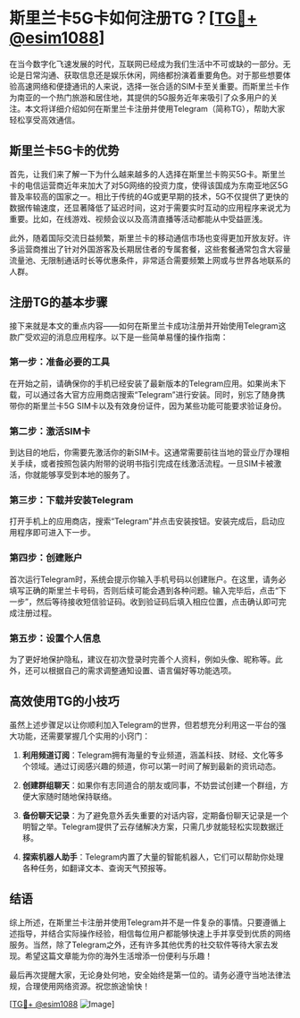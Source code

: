 # 斯里兰卡5G卡如何注册TG？[[TG💪+ @esim1088](https://t.me/s/esim1088)]

在当今数字化飞速发展的时代，互联网已经成为我们生活中不可或缺的一部分。无论是日常沟通、获取信息还是娱乐休闲，网络都扮演着重要角色。对于那些想要体验高速网络和便捷通讯的人来说，选择一张合适的SIM卡至关重要。而斯里兰卡作为南亚的一个热门旅游和居住地，其提供的5G服务近年来吸引了众多用户的关注。本文将详细介绍如何在斯里兰卡注册并使用Telegram（简称TG），帮助大家轻松享受高效通信。

## 斯里兰卡5G卡的优势

首先，让我们来了解一下为什么越来越多的人选择在斯里兰卡购买5G卡。斯里兰卡的电信运营商近年来加大了对5G网络的投资力度，使得该国成为东南亚地区5G普及率较高的国家之一。相比于传统的4G或更早期的技术，5G不仅提供了更快的数据传输速度，还显著降低了延迟时间，这对于需要实时互动的应用程序来说尤为重要。比如，在线游戏、视频会议以及高清直播等活动都能从中受益匪浅。

此外，随着国际交流日益频繁，斯里兰卡的移动通信市场也变得更加开放友好。许多运营商推出了针对外国游客及长期居住者的专属套餐，这些套餐通常包含大容量流量池、无限制通话时长等优惠条件，非常适合需要频繁上网或与世界各地联系的人群。

## 注册TG的基本步骤

接下来就是本文的重点内容——如何在斯里兰卡成功注册并开始使用Telegram这款广受欢迎的消息应用程序。以下是一些简单易懂的操作指南：

### 第一步：准备必要的工具

在开始之前，请确保你的手机已经安装了最新版本的Telegram应用。如果尚未下载，可以通过各大官方应用商店搜索“Telegram”进行安装。同时，别忘了随身携带你的斯里兰卡5G SIM卡以及有效身份证件，因为某些功能可能要求验证身份。

### 第二步：激活SIM卡

到达目的地后，你需要先激活你的新SIM卡。这通常需要前往当地的营业厅办理相关手续，或者按照包装内附带的说明书指引完成在线激活流程。一旦SIM卡被激活，你就能够享受到本地的服务了。

### 第三步：下载并安装Telegram

打开手机上的应用商店，搜索“Telegram”并点击安装按钮。安装完成后，启动应用程序即可进入下一步。

### 第四步：创建账户

首次运行Telegram时，系统会提示你输入手机号码以创建账户。在这里，请务必填写正确的斯里兰卡号码，否则后续可能会遇到各种问题。输入完毕后，点击“下一步”，然后等待接收短信验证码。收到验证码后填入相应位置，点击确认即可完成注册过程。

### 第五步：设置个人信息

为了更好地保护隐私，建议在初次登录时完善个人资料，例如头像、昵称等。此外，还可以根据自己的需求调整通知设置、语言偏好等功能选项。

## 高效使用TG的小技巧

虽然上述步骤足以让你顺利加入Telegram的世界，但若想充分利用这一平台的强大功能，还需要掌握几个实用的小窍门：

1. **利用频道订阅**：Telegram拥有海量的专业频道，涵盖科技、财经、文化等多个领域。通过订阅感兴趣的频道，你可以第一时间了解到最新的资讯动态。
   
2. **创建群组聊天**：如果你有志同道合的朋友或同事，不妨尝试创建一个群组，方便大家随时随地保持联络。

3. **备份聊天记录**：为了避免意外丢失重要的对话内容，定期备份聊天记录是一个明智之举。Telegram提供了云存储解决方案，只需几步就能轻松实现数据迁移。

4. **探索机器人助手**：Telegram内置了大量的智能机器人，它们可以帮助你处理各种任务，如翻译文本、查询天气预报等。

## 结语

综上所述，在斯里兰卡注册并使用Telegram并不是一件复杂的事情。只要遵循上述指导，并结合实际操作经验，相信每位用户都能够快速上手并享受到优质的网络服务。当然，除了Telegram之外，还有许多其他优秀的社交软件等待大家去发现。希望这篇文章能为你的海外生活增添一份便利与乐趣！

最后再次提醒大家，无论身处何地，安全始终是第一位的。请务必遵守当地法律法规，合理使用网络资源。祝您旅途愉快！

[[TG💪+ @esim1088](https://t.me/s/esim1088) ![Image](https://i.postimg.cc/4NQfJmqS/Snipaste-2025-05-13-00-14-12.png)]